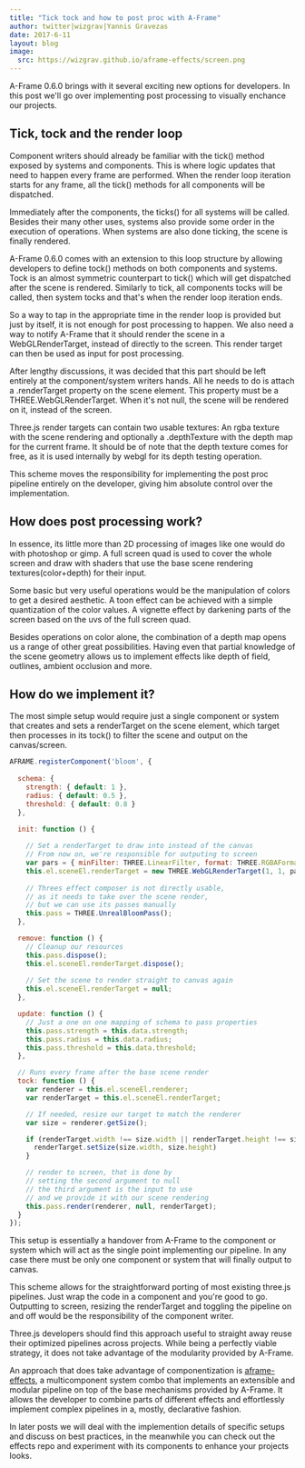```yaml
---
title: "Tick tock and how to post proc with A-Frame"
author: twitter|wizgrav|Yannis Gravezas
date: 2017-6-11
layout: blog
image:
  src: https://wizgrav.github.io/aframe-effects/screen.png
---
```


A-Frame 0.6.0 brings with it several exciting new options for developers. In this post we'll go over implementing post processing to visually enchance our projects.

<!--toc-->

<!--more-->

## Tick, tock and the render loop

Component writers should already be familiar with the tick() method exposed by systems and components. This is where logic updates that need to happen every frame are performed. When the render loop iteration starts for any frame, all the tick() methods for all components will be dispatched.

Immediately after the components, the ticks() for all systems will be called. Besides their many other uses, systems also provide some order in the execution of operations. When systems are also done ticking, the scene is finally rendered.

A-Frame 0.6.0 comes with an extension to this loop structure by allowing developers to define tock() methods on both components and systems. Tock is an almost symmetric counterpart to tick() which will get dispatched after the scene is rendered. Similarly to tick, all components tocks will be called, then system tocks and that's when the render loop iteration ends.

So a way to tap in the appropriate time in the render loop is provided but just by itself, it is not enough for post processing to happen. We also need a way to notify A-Frame that it should render the scene in a WebGLRenderTarget, instead of directly to the screen. This render target can then be used as input for post processing.

After lengthy discussions, it was decided that this part should be left entirely at the component/system writers hands. All he needs to do is attach a .renderTarget property on the scene element. This property must be a THREE.WebGLRenderTarget. When it's not null, the scene will be rendered on it, instead of the screen. 

Three.js render targets can contain two usable textures: An rgba texture with the scene rendering and optionally a .depthTexture with the depth map for the current frame. It should be of note that the depth texture comes for free, as it is used internally by webgl for its depth testing operation.

This scheme moves the responsibility for implementing the post proc pipeline entirely on the developer, giving him absolute control over the implementation.

## How does post processing work?

In essence, its little more than 2D processing of images like one would do with photoshop or gimp. A full screen quad is used to cover the whole screen and draw with shaders that use the base scene rendering textures(color+depth) for their input. 

Some basic but very useful operations would be the manipulation of colors to get a desired aesthetic. A toon effect can be achieved with a simple quantization of the color values. A vignette effect by darkening parts of the screen based on the uvs of the full screen quad.

Besides operations on color alone, the combination of a depth map opens us a range of other great possibilities. Having even that partial knowledge of the scene geometry allows us to implement effects like depth of field, outlines, ambient occlusion and more.

## How do we implement it?

The most simple setup would require just a single component or system that creates and sets a renderTarget on the scene element, which target then processes in its tock() to filter the scene and output on the canvas/screen.

```js
AFRAME.registerComponent('bloom', {
  
  schema: {
    strength: { default: 1 },
    radius: { default: 0.5 },
    threshold: { default: 0.8 }
  },

  init: function () {
    
    // Set a renderTarget to draw into instead of the canvas
    // From now on, we're responsible for outputing to screen
    var pars = { minFilter: THREE.LinearFilter, format: THREE.RGBAFormat } 
    this.el.sceneEl.renderTarget = new THREE.WebGLRenderTarget(1, 1, pars);
 
    // Threes effect composer is not directly usable,
    // as it needs to take over the scene render,
    // but we can use its passes manually
    this.pass = THREE.UnrealBloomPass();
  },

  remove: function () {
    // Cleanup our resources
    this.pass.dispose();
    this.el.sceneEl.renderTarget.dispose();
    
    // Set the scene to render straight to canvas again
    this.el.sceneEl.renderTarget = null;
  },

  update: function () {
    // Just a one on one mapping of schema to pass properties
    this.pass.strength = this.data.strength;
    this.pass.radius = this.data.radius;
    this.pass.threshold = this.data.threshold;
  },

  // Runs every frame after the base scene render
  tock: function () {
    var renderer = this.el.sceneEl.renderer;
    var renderTarget = this.el.sceneEl.renderTarget;

    // If needed, resize our target to match the renderer
    var size = renderer.getSize();

    if (renderTarget.width !== size.width || renderTarget.height !== size.height) {
      renderTarget.setSize(size.width, size.height)
    }

    // render to screen, that is done by
    // setting the second argument to null
    // the third argument is the input to use
    // and we provide it with our scene rendering
    this.pass.render(renderer, null, renderTarget);
  }
});
```

This setup is essentially a handover from A-Frame to the component or system which will act as the single point implementing our pipeline. In any case there must be only one component or system that will finally output to canvas. 

This scheme allows for the straightforward porting of most existing three.js pipelines. Just wrap the code in a component and you're good to go. Outputting to screen, resizing the renderTarget and toggling the pipeline on and off would be the responsibility of the component writer. 

Three.js developers should find this approach useful to straight away reuse their optimized pipelines across projects. While being a perfectly viable strategy, it does not take advantage of the modularity provided by A-Frame.

An approach that does take advantage of componentization is [aframe-effects](https://github.com/wizgrav/aframe-effects/), a multicomponent system combo that implements an extensible and modular pipeline on top of the base mechanisms provided by A-Frame. It allows the developer to combine parts of different effects and effortlessly implement complex pipelines in a, mostly, declarative fashion.

In later posts we will deal with the implemention details of specific setups and discuss on best practices, in the meanwhile you can check out the effects repo and experiment with its components to enhance your projects looks.
